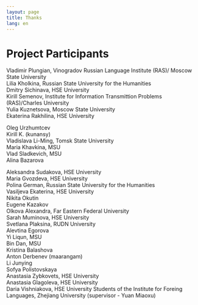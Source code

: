 ```yaml
---
layout: page
title: Thanks
lang: en
---
```


# Project Participants
Vladimir Plungian, Vinogradov Russian Language Institute (RAS)/ Moscow State University   
Lilia Kholkina, Russian State University for the Humanities   
Dmitry Sichinava, HSE University   
Kirill Semenov, Institute for Information Transmittion Problems (RAS)/Charles University   
Yulia Kuznetsova, Moscow State University   
Ekaterina Rakhilina, HSE University   

Oleg Urzhumtcev    
Kirill K. (kunansy)    
Vladislava Li-Ming, Tomsk State University    
Maria Khavkina, MSU    
Vlad Sladkevich, MSU    
Alina Bazarova    

Aleksandra Sudakova, HSE University    
Maria Gvozdeva, HSE University    
Polina German, Russian State University for the Humanities    
Vasiljeva Ekaterina, HSE University    
Nikita Okutin    
Eugene Kazakov    
Olkova Alexandra, Far Eastern Federal University    
Sarah Muminova, HSE University    
Svetlana Plaksina, RUDN University    
Alevtina Egorova    
Yi Liqun, MSU    
Bin Dan, MSU    
Kristina Balashova    
Anton Derbenev (maarangam)    
Li Junying    
Sofya Polistovskaya    
Anastasia Zybkovets, HSE University    
Anastasia Glagoleva, HSE University    
Daria Vishniakova, HSE University
Students of the Institute for Foreing Languages, Zhejiang University (supervisor - Yuan Miaoxu)    
